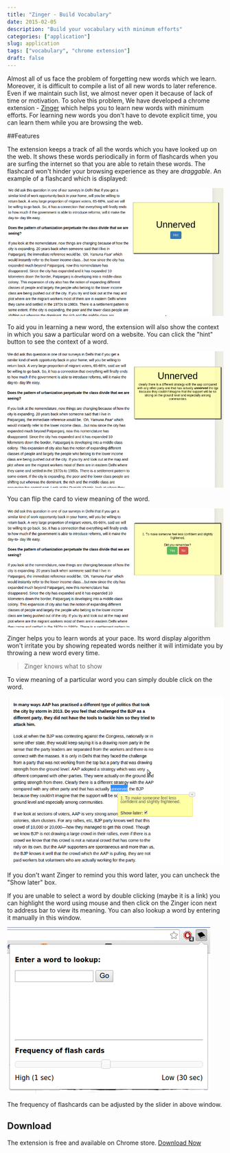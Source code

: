 ```yaml
---
title: "Zinger - Build Vocabulary"
date: 2015-02-05
description: "Build your vocabulary with minimum efforts"
categories: ["application"]
slug: application
tags: ["vocabulary", "chrome extension"]
draft: false
---
```


Almost all of us face the problem of forgetting new words which we learn. Moreover, it is difficult to compile a list of all new words to later reference. Even if we maintain such list, we almost never open it because of lack of time or motivation. To solve this problem, We have developed a chrome extension - [Zinger](https://chrome.google.com/webstore/detail/zinger/fcpibijcomgjkeecnmjkkjfcnfnaldin?hl=en-US&gl=IN) which helps you to learn new words with minimum efforts. For learning new words you don't have to devote explicit time, you can learn them while you are browsing the web.

##Features

The extension keeps a track of all the words which you have looked up on the web. It shows these words periodically in form of flashcards when you are surfing the internet so that you are able to retain these words. The flashcard won't hinder your browsing experience as they are _draggable_. An example of a flashcard which is displayed:

![Flashcard](/images/zinger-post/zinger2.png)

To aid you in learning a new word, the extension will also show the context in which you saw a particular word on a website. You can click the "hint" button to see the context of a word.

![Word Context](/images/zinger-post/zinger3.png)

You can flip the card to view meaning of the word.

![Word Meaning](/images/zinger-post/zinger4.png)

Zinger helps you to learn words at your pace. Its word display algorithm won't irritate you by showing repeated words neither it will intimidate you by throwing a new word every time.

> Zinger knows what to show

To view meaning of a particular word you can simply double click on the word.

![Word Meaning](/images/zinger-post/zinger1.png)

If you don't want Zinger to remind you this word later, you can uncheck the "Show later" box.

If you are unable to select a word by double clicking (maybe it is a link) you can highlight the word using mouse and then click on the Zinger icon next to address bar to view its meaning. You can also lookup a word by entering it manually in this window.

![Word Meaning](/images/zinger-post/zinger7.png)

The frequency of flashcards can be adjusted by the slider in above window.

## Download

The extension is free and available on Chrome store. [Download Now](https://chrome.google.com/webstore/detail/zinger/fcpibijcomgjkeecnmjkkjfcnfnaldin?hl=en-US&gl=IN)
